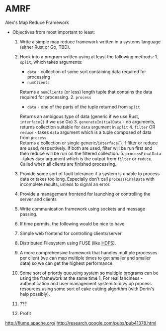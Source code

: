 AMRF
====

Alex's Map Reduce Framework


* Objectives from most important to least:
  1. Write a simple map reduce framework written in a systems language (either Rust or Go, TBD).
    1. Hook into a program written using at least the following methods:
      1. `split`, which takes arguments: 
        * `data` - collection of some sort containing data required for processing
        * `numClients` 

        Returns a `numClients` (or less) length tuple that contains the data required for processing.
      2. `process`
        * `data` - one of the parts of the tuple returned from `split`
        
        Returns an ambigous type of data (generic if we use Rust, `interface{}` if we use Go)
      3. `generateInitialData` - no arguments, returns collection suitable for `data` argument in `split`
      4. `filter` OR `reduce` - takes `data` argument which is a tuple composed of data from `process`.   
         Returns a collection or single generic/`interface{}` if filter or reduce are used, respectively. If both are used, filter will be run first and then reduce will be run on the filtered collection.
      5. `processFinalData` - takes `data` argument which is the output from `filter` or `reduce`. Called when all clients are finished processing. 
    2. Provide some sort of fault tolerance if a system is unable to process data or takes too long. Especially don't call `processFinalData` with incomplete results, unless to signal an error.  
    3. Provide a management frontend for launching or controlling the server and clients
    4. Write communication framework using sockets and message passing. 
  2. If time permits, the following would be nice to have
    1. Simple web frontend for controlling clients/server
    2. Distributed Filesystem using FUSE (like [HDFS](http://hortonworks.com/hadoop/hdfs/)).
    3. A more comprehensive framework that handles multiple processes per client (we can map multiple times to get smaller and smaller data) so we can get the highest performance.
    4. Some sort of priortiy queueing system so multiple programs can be using the framework at the same time
      1. For real fanciness - authentication and user management system to divy up process resources using some sort of cake cutting algorithm (with Dorin's help possibly).
  3. ???
  4. Profit


http://flume.apache.org/
http://research.google.com/pubs/pub41378.html
